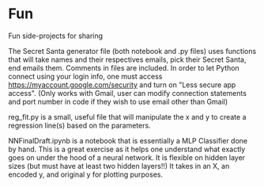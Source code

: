 # Fun
Fun side-projects for sharing

The Secret Santa generator file (both notebook and .py files) uses functions that will take names and their respectives emails, pick their Secret Santa, end emails them. Comments in files are included. In order to let Python connect using your login info, one must access https://myaccount.google.com/security and turn on "Less secure app access". (Only works with Gmail, user can modify connection statements and port number in code if they wish to use email other than Gmail)

reg_fit.py is a small, useful file that will manipulate the x and y to create a regression line(s) based on the parameters.

NNFinalDraft.ipynb is a notebook that is essentially a MLP Classifier done by hand. This is a great exercise as it helps one understand what exactly goes on under the hood of a neural network. It is flexible on hidden layer sizes (but must have at least two hidden layers!!) It takes in an X, an encoded y, and original y for plotting purposes. 
